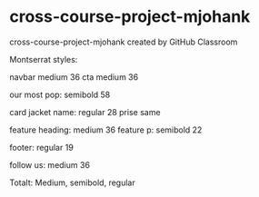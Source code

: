# cross-course-project-mjohank

cross-course-project-mjohank created by GitHub Classroom

Montserrat styles:

navbar medium 36
cta medium 36

our most pop:
semibold 58

card jacket name: regular 28
prise same

feature heading: medium 36
feature p: semibold 22

footer: regular 19

follow us: medium 36

Totalt: Medium, semibold, regular
